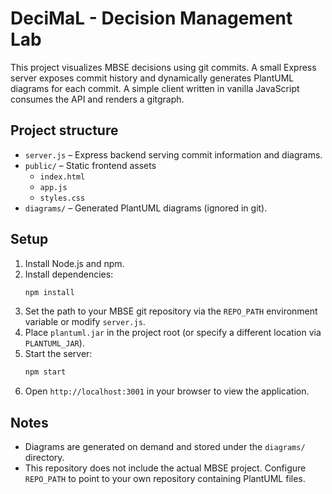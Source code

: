 # DeciMaL - Decision Management Lab

This project visualizes MBSE decisions using git commits. A small Express server exposes commit history and dynamically generates PlantUML diagrams for each commit. A simple client written in vanilla JavaScript consumes the API and renders a gitgraph.

## Project structure

- `server.js` – Express backend serving commit information and diagrams.
- `public/` – Static frontend assets
  - `index.html`
  - `app.js`
  - `styles.css`
- `diagrams/` – Generated PlantUML diagrams (ignored in git).

## Setup

1. Install Node.js and npm.
2. Install dependencies:
   ```sh
   npm install
   ```
3. Set the path to your MBSE git repository via the `REPO_PATH` environment variable or modify `server.js`.
4. Place `plantuml.jar` in the project root (or specify a different location via `PLANTUML_JAR`).
5. Start the server:
   ```sh
   npm start
   ```
6. Open `http://localhost:3001` in your browser to view the application.

## Notes

- Diagrams are generated on demand and stored under the `diagrams/` directory.
- This repository does not include the actual MBSE project. Configure `REPO_PATH` to point to your own repository containing PlantUML files.
